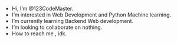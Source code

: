 - Hi, I’m @123CodeMaster.
- I’m interested in Web Development and Python Machine learning.
- I’m currently learning Backend Web development.
- I’m looking to collaborate on nothing.
- How to reach me , idk.

<!---
123CodeMaster/123CodeMaster is a ✨ special ✨ repository because its `README.md` (this file) appears on your GitHub profile.
You can click the Preview link to take a look at your changes.
--->
